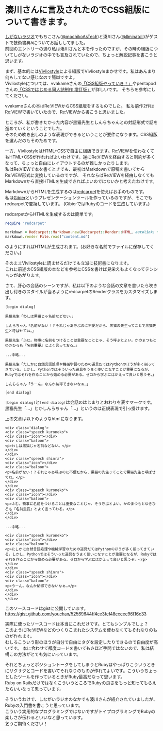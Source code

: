 # 湊川さんに言及されたのでCSS組版について書きます。

[しがないラジオ](https://shiganai.org/ep/sp44-mochikoastech-llminatoll)でもちこさん([@mochikoAsTech](https://twitter.com/mochikoAsTech))と湊川さん([@llminatoll](https://twitter.com/llminatoll))がゲストで技術書典5についてお話ししてました。  
前回のエントリーの通り私は湊川さんと本を作ったのですが、その時の組版についてしがないラジオの中でも言及されていたので、ちょっと解説記事を書こうと思います。

まず、基本的には[Vivliostyle](https://vivliostyle.org/)による組版でVivliostyleまかせです。私はあんまり何もしてない感じなので簡単ですよ。  
Vivliostyleについては、vvakameさんの[「CSS組版やっていき！」](https://github.com/vvakame/review-css-typesetting)やpentapodさんの[「CSSではじめる同人誌制作 増訂版」](https://pentapod.booth.pm/items/969754)が詳しいです。
そちらを参考にしてください。

vvakameさんの本はRe:VIEWからCSS組版をするものでした。
私も前作2作はRe:VIEWで書いていたので、Re:VIEWから書こうと思いました。

ところが、私が書きたかった内容が黒猫先生としんらちゃんとの対話形式で話を進めていくということでした。  
そのため吹き出しのような表現ができるということが要件になります。CSS組版を選んだのもそのためです。

一方、VivliostyleはHTML+CSSで自由に組版できます。Re:VIEWを使わなくてもHTML+CSSが作れればよいわけです。逆にRe:VIEWを経由すると制約が多くなって、ちょっと自由にレイアウトするのが難しかったりします。  
私はRe:VIEWで本を書くときでも、最初はMarkdownで原稿を書いてからRe:VIEW形式に変換しているのですが、
それならばRe:VIEWを経由しなくてもMarkdownから直接HTMLを生成できればよいのではないかと考えたわけです。

MarkdownからHTMLを生成するのは[redcarpet](https://github.com/vmg/redcarpet)を使えばお手のものです。  
私は[Gibier](https://github.com/youchan/gibier)というプレゼンテーションツールを作っているのですが、そこでもredcarpetで変換しています。
(GibierではRubyのコードを生成しています。)

redcarpetからHTMLを生成するのは簡単です。

```ruby
require "redcarpet"

markdown = Redcarpet::Markdown.new(Redcarpet::Render::HTML, autolink: true, tables: true)
markdown.render File.read("content.md")
```

のようにすればHTMLが生成されます。(お好きな名前でファイルに保存してください。)

そのままVivliostyleに読ませるだけでも立派に技術書になります。  
これに前述のCSS組版の本などを参考にCSSを書けば見栄えもよくなってテンションがあがります。

さて、肝心の会話のシーンですが、私は以下のような会話の文章を書いたら吹き出し付きのスタイルが当るようにredcarpetのRenderクラスをカスタマイズします。

```
[begin dialog]

黒猫先生「わしは黒猫じゃ名前などない。」

しんらちゃん「名前がない！？それじゃあ呼ぶのに不便だから、黒猫の先生ってことで黒猫先生と呼ばせてね。」

黒猫先生「ふむ。物事に名前をつけることは重要なことじゃ、そう呼ぶとよい。かのまつもとゆきひろも『名前重要』とよく言っておる。」

...中略...

黒猫先生「たしかに自然言語処理や機械学習のための道具だてはPythonのほうが多く揃ってきている。しかし、Pythonではそういった道具をうまく使いこなすことが重要になるが、Rubyではそれを作ることから始める必要がある。ゼロから学ぶにはかえって良いと思うぞ。」

しんらちゃん「うーん。なんか納得できないなぁ…」

[end dialog]
```

`[begin dialog]`と`[end dialog]`は会話のはじまりとおわりを表すマークです。黒猫先生「...」とかしんらちゃん「...」というのは正規表現で引っ掛けます。

上の文章は以下のようなhtmlになります。

```
<div class='dialog'>
<div class="speech kuroneko">
<div class="icon"></div>
<div class="baloon">
<p>わしは黒猫じゃ名前などない。</p>
</div>
</div>
<div class="speech shinra">
<div class="icon"></div>
<div class="baloon">
<p>名前がない！？それじゃあ呼ぶのに不便だから、黒猫の先生ってことで黒猫先生と呼ばせてね。</p>
</div>
</div>
<div class="speech kuroneko">
<div class="icon"></div>
<div class="baloon">
<p>ふむ。物事に名前をつけることは重要なことじゃ、そう呼ぶとよい。かのまつもとゆきひろも『名前重要』とよく言っておる。</p>
</div>
</div>

...中略...

<div class="speech kuroneko">
<div class="icon"></div>
<div class="baloon">
<p>たしかに自然言語処理や機械学習のための道具だてはPythonのほうが多く揃ってきている。しかし、Pythonではそういった道具をうまく使いこなすことが重要になるが、Rubyではそれを作ることから始める必要がある。ゼロから学ぶにはかえって良いと思うぞ。</p>
</div>
</div>
<div class="speech shinra">
<div class="icon"></div>
<div class="baloon">
<p>うーん。なんか納得できないなぁ…</p>
</div>
</div>
</div>
```

このソースコードはgistに公開しています。https://gist.github.com/youchan/52569644ff4ce3fef48cccee96f16c33

実際に使ったソースコードは本当にこれだけです。とてもシンプルでしょ？  
このようにRe:VIEWなどのつくりこまれたシステムを使わなくてもそれなりのものが作れます。  
むしろこういう形のほうが自分で自由にタグを設定したりできるので自由度が高いです。
本に合わせて都度コードを書いてもさほど手間ではないので、私は結構この方法がとても気にいっています。

それとちょっとポジショントークをしてしまうとRubyはやっぱりこういうときにサクサクとコードを書いてそれなりのものが作れてよいです。こういうちょっとしたツールを作っているときがRuby最高だなって思います。  
Ruby on RailsだけではなくこういうところでRubyの良さをもっと知ってもらえたらいいなって思っています。

そういうわけで、しながいラジオのなかでも湊川さんが紹介されていましたが、Rubyの入門書を書こうと思っています。  
こういう実用的なプログラミングではないですがトイプログラミングでRubyの楽しさが伝わるといいなと思っています。  
乞うご期待ください！
